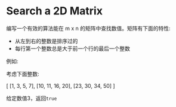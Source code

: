 # Search a 2D Matrix

编写一个有效的算法能在 m x n 的矩阵中查找数值。矩阵有下面的特性:

- 从左到右的整数是排序过的
- 每行第一个整数总是大于前一个行的最后一个整数

例如:

考虑下面整数:

[
  [1,   3,  5,  7],
  [10, 11, 16, 20],
  [23, 30, 34, 50]
]

给定数值3，返回`true`